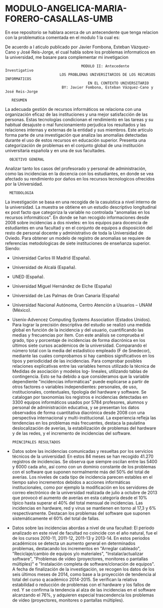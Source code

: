 # MODULO-ANGELICA-MARIA-FORERO-CASALLAS-UMB

En ese repositorio se hablara acerca de  un antecendente que tenga relacion con la problematica comentada en el modulo 1 la cual es:


De acuerdo a l aticulo publicado por Javier Fombona, Esteban Vázquez-Cano y José Reis-Jorge, el cual habla sobre los problemas informaticos en la universidad, me basare para complementar mi invetigacion

                                       MODULO II: Antecedente Investigativo
                             LOS PROBLEMAS UNIVERSITARIOS DE LOS RECURSOS INFORMATICOS 
                                          EN EL CONTEXTO UNIVERSITARIO
                              BY: Javier Fombona, Esteban Vázquez-Cano y José Reis-Jorge
                              
       RESUMEN
La adecuada gestión de recursos informáticos se relaciona con una organización eficaz de las instituciones y una mejor satisfacción de las personas. Estas tecnologías condicionan el rendimiento en las tareas y su habitual desajuste o mal funcionamiento perjudica los resultados y las relaciones internas y externas de la entidad y sus miembros. Este artículo forma parte de una investigación que analiza las anomalías detectadas durante el uso de estos recursos en educación superior. Presenta una categorización de problemas en el conjunto global de una institución universitaria española y en una de sus facultades.
 
      OBJETIVO GENERAL
Analizar tanto los casos del profesorado y personal de administración, como las incidencias en la docencia con los estudiantes, en donde se vea afectado su rendimiento por daños en los recursos tecnologicos ofrecidos por la Universidad.

      METODOLOGIA
La investigación se basa en una recogida de la casuística a nivel interno de la universidad. La muestra se obtiene en un estudio descriptivo longitudinal ex post facto que categoriza la variable no controlada "anomalías en los recursos informáticos".  En donde se han recogido informaciones desde 2008 sobre incidencias a dos niveles: en los equipos para docencia de estudiantes en una facultad y en el conjunto de equipos a disposición del resto de personal docente y administrativo de toda la Universidad de Oviedo.
Para obtener un modelo de registro de anomalias se requiere de referencias metodologicas de siete instituciones de enseñanza superior.
Siendo:
- Universidad Carlos III Madrid (España).
- Universidad de Alcalá (España).
- UNED (España).
- Universidad Miguel Hernández de Elche (España)
- Universidad de Las Palmas de Gran Canaria (España)
- Universidad Nacional Autónoma, Centro Atención a Usuarios – UNAM (México).
- Usenix-Advencez Computing Systems Association (Estados Unidos).
Para lograr la precisión descriptiva del estudio se realizó una medida global en función de la incidencia y del usuario, cuantificando las medias y frecuencias por ítem. Con este análisis se comprueba el grado, tipo y porcentaje de incidencias de forma diacrónica en los últimos siete cursos académicos de la universidad. Comparando el número total con la media del estadístico empleado (F de Snedecor), mediante las cuales comprobamos si hay cambios significativos en los tipos y periodicidad de las incidencias. Para comprobar posibles relaciones explicativas entre las variables hemos utilizado la técnica de Medidas de asociación y modelos log- lineales, utilizando tablas de contingencia. Esto se ha debido a que consideramos que la variable dependiente "incidencias informáticas" puede explicarse a partir de otros factores o variables independientes: personales, de uso, institucionales, contextuales, tipología del hardware y software. Se catalogan por taxonomías los registros e incidencias detectadas en 3300 equipos informáticos usados por 5784 profesores, alumnos y personal de administración educativa, y se presentan los datos observados de forma cuantitativa diacrónica desde 2008 con una perspectiva internacional y multi-institucional. La experiencia refleja las tendencias en los problemas más frecuentes, destaca la paulatina deslocalización de averías, la estabilización de problemas del hardware y de las redes, y el incremento de incidencias del software.

      PRINCIPALES RESULTADOS
-  Datos sobre las incidencias comunicadas y resueltas por los servicios técnicos de la universidad:
    En estos 84 meses se han recogido 41.270 registros de incidencias. Se observa que siempre oscilan entre las 5400 y 6000 cada año,       así como con un dominio constante de los problemas con el software que suponen normalmente más del 50% del total de averías.
    Los niveles de cada tipo de incidencia parecen estables en el tiempo salvo incrementos debidos a acciones informáticas                   institucionales, como por ejemplo la modificación en los servidores de correo electrónico de la universidad realizada de 
    julio a octubre de 2013 que provocó el aumento de averías en esta categoría desde el 10% típico hasta superar el 40% del total           mensual de incidencias. Las incidencias en hardware, red y virus se mantienen en torno al 17,3 y 6% respectivamente. 
    Destacan los problemas del software que suponen sistemáticamente el 60% del total de fallas.
    
- Datos sobre las incidencias abordas a nivel de una facultad:
    El periodo analizado en este nivel de facultad no coincide con el año natural, fue el de los cursos 2010-11, 2011-12, 2011-13 y         2013-14. En estos periodos académicos se detecta un aumento general en determinados problemas, destacando los incrementos en             "Arreglar cableado", "Reciclaje/cambio de equipos y/o materiales", "Instalar/actualizar software", "Problemas de vídeo (proyectores,     monitores o pantallas múltiples)" e "Instalación completa de software/clonación de equipos". A fecha de finalización de la               investigación, se  recogen los datos de los seis últimos meses de 2014, como base a la proyección de tendencia al total del curso q     académico 2014-2015. Se verifican la relativa estabilidad o reducción de problemas con el hardware y los fallos de red. Y se             confirma la tendencia al alza de las incidencias en el software alcanzando el 76%, y adquieren especial trascendencia los problemas     de vídeo (proyectores, monitores o pantallas múltiples). 


    
    
    
    
    
    
    
    
    
    
    
